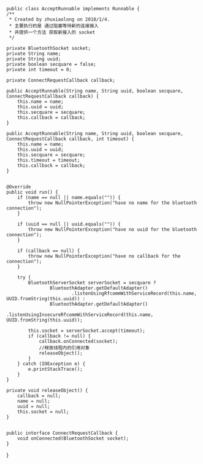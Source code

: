     public class AcceptRunnable implements Runnable {
    /**
     * Created by zhuxiaolong on 2018/1/4.
     * 主要执行的是 通过阻塞等待新的连接接入
     * 并提供一个方法 获取新接入的 socket
     */

    private BluetoothSocket socket;
    private String name;
    private String uuid;
    private boolean secquare = false;
    private int timeout = 0;

    private ConnectRequestCallback callback;

    public AcceptRunnable(String name, String uuid, boolean secquare, ConnectRequestCallback callback) {
        this.name = name;
        this.uuid = uuid;
        this.secquare = secquare;
        this.callback = callback;
    }

    public AcceptRunnable(String name, String uuid, boolean secquare, ConnectRequestCallback callback, int timeout) {
        this.name = name;
        this.uuid = uuid;
        this.secquare = secquare;
        this.timeout = timeout;
        this.callback = callback;
    }


    @Override
    public void run() {
        if (name == null || name.equals("")) {
            throw new NullPointerException("have no name for the bluetooth connection");
        }

        if (uuid == null || uuid.equals("")) {
            throw new NullPointerException("have no uuid for the bluetooth connection");
        }

        if (callback == null) {
            throw new NullPointerException("have no callback for the connection");
        }

        try {
            BluetoothServerSocket serverSocket = secquare ?
                    BluetoothAdapter.getDefaultAdapter()
                            .listenUsingRfcommWithServiceRecord(this.name, UUID.fromString(this.uuid)) :
                    BluetoothAdapter.getDefaultAdapter()
                            .listenUsingInsecureRfcommWithServiceRecord(this.name, UUID.fromString(this.uuid));

            this.socket = serverSocket.accept(timeout);
            if (callback != null) {
                callback.onConnected(socket);
                //释放线程内的引用对象
                releaseObject();
            }
        } catch (IOException e) {
            e.printStackTrace();
        }
    }

    private void releaseObject() {
        callback = null;
        name = null;
        uuid = null;
        this.socket = null;
    }


    public interface ConnectRequestCallback {
        void onConnected(BluetoothSocket socket);
    }
}
